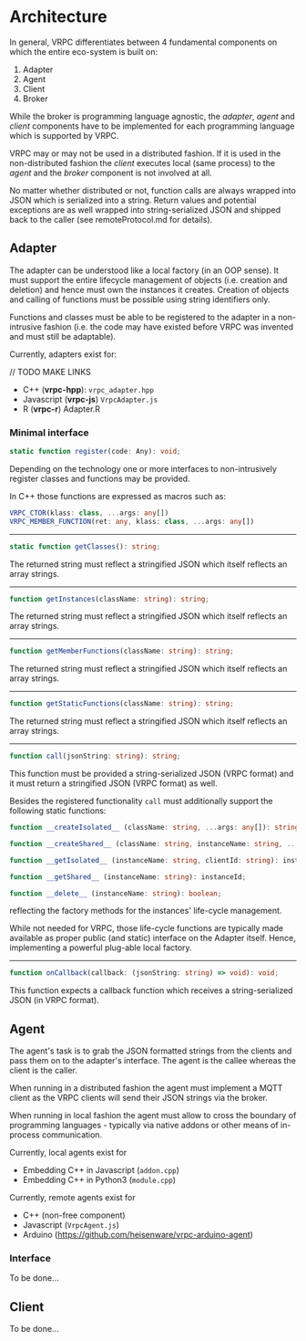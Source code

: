 # Architecture

In general, VRPC differentiates between 4 fundamental components on which the
entire eco-system is built on:

1. Adapter
2. Agent
3. Client
4. Broker

While the broker is programming language agnostic, the *adapter*, *agent* and
*client* components have to be implemented for each programming language which
is supported by VRPC.

VRPC may or may not be used in a distributed fashion. If it is used in the
non-distributed fashion the *client* executes local (same process) to the
*agent* and the *broker* component is not involved at all.

No matter whether distributed or not, function calls are always wrapped into
JSON which is serialized into a string. Return values and potential exceptions
are as well wrapped into string-serialized JSON and shipped back to the caller
(see remoteProtocol.md for details).

## Adapter

The adapter can be understood like a local factory (in an OOP sense). It must
support the entire lifecycle management of objects (i.e. creation and deletion)
and hence must own the instances it creates. Creation of objects and calling of
functions must be possible using string identifiers only.

Functions and classes must be able to be registered to the adapter in a
non-intrusive fashion (i.e. the code may have existed before VRPC was invented
and must still be adaptable).

Currently, adapters exist for:

// TODO MAKE LINKS

- C++ (**vrpc-hpp**): `vrpc_adapter.hpp`
- Javascript (**vrpc-js**) `VrpcAdapter.js`
- R (**vrpc-r**) Adapter.R

### Minimal interface

```ts
static function register(code: Any): void;
```

Depending on the technology one or more interfaces to non-intrusively register
classes and functions may be provided.

In C++ those functions are expressed as macros such as:

```ts
VRPC_CTOR(klass: class, ...args: any[])
VRPC_MEMBER_FUNCTION(ret: any, klass: class, ...args: any[])
```

- - -

```ts
static function getClasses(): string;
```

The returned string must reflect a stringified JSON which itself reflects
an array strings.

- - -

```ts
function getInstances(className: string): string;
```

The returned string must reflect a stringified JSON which itself reflects
an array strings.

- - -

```ts
function getMemberFunctions(className: string): string;
```

The returned string must reflect a stringified JSON which itself reflects
an array strings.

- - -

```ts
function getStaticFunctions(className: string): string;
```

The returned string must reflect a stringified JSON which itself reflects
an array strings.

- - -

```ts
function call(jsonString: string): string;
```

This function must be provided a string-serialized JSON (VRPC format) and
it must return a stringified JSON (VRPC format) as well.

Besides the registered functionality `call` must additionally support the
following static functions:

```ts
function __createIsolated__ (className: string, ...args: any[]): string;

function __createShared__ (className: string, instanceName: string, ...args: any[]): string;

function __getIsolated__ (instanceName: string, clientId: string): instanceId;

function __getShared__ (instanceName: string): instanceId;

function __delete__ (instanceName: string): boolean;
```

reflecting the factory methods for the instances' life-cycle management.

While not needed for VRPC, those life-cycle functions are typically made
available as proper public (and static) interface on the Adapter itself.
Hence, implementing a powerful plug-able local factory.

- - -

```ts
function onCallback(callback: (jsonString: string) => void): void;
```

This function expects a callback function which receives a string-serialized
JSON (in VRPC format).

## Agent

The agent's task is to grab the JSON formatted strings from the clients and
pass them on to the adapter's interface. The agent is the callee whereas the
client is the caller.

When running in a distributed fashion the agent must implement a MQTT client as
the VRPC clients will send their JSON strings via the broker.

When running in local fashion the agent must allow to cross the boundary of
programming languages - typically via native addons or other means of in-process
communication.

Currently, local agents exist for

- Embedding C++ in Javascript (`addon.cpp`)
- Embedding C++ in Python3 (`module.cpp`)

Currently, remote agents exist for

- C++ (non-free component)
- Javascript (`VrpcAgent.js`)
- Arduino (https://github.com/heisenware/vrpc-arduino-agent)

### Interface

To be done...

## Client

To be done...
